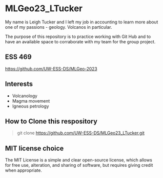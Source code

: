 # MLGeo23_LTucker
My name is Leigh Tucker and I left my job in accounting to learn more about one of my passions - geology.  Volcanos in particular.

The purpose of this repository is to practice working with Git Hub and to have an available space to corraborate with my team for the group project.

## ESS 469
https://github.com/UW-ESS-DS/MLGeo-2023
## Interests
 - Volcanology
 - Magma movement
 - Igneous petrology
## How to Clone this respository
> git clone https://github.com/UW-ESS-DS/MLGeo23_LTucker.git
## MIT license choice
The MIT License is a simple and clear open-source license, which allows for free use, alteration, and sharing of software, but requires giving credit when appropriate.

